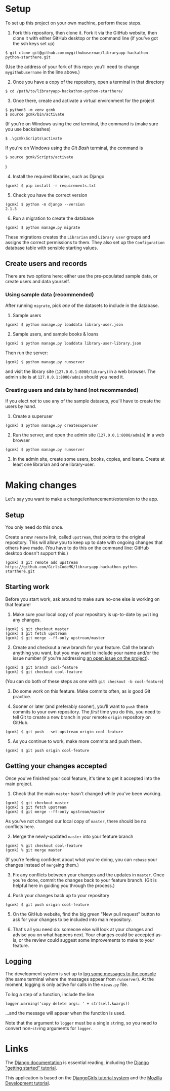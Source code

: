 # Setup
To set up this project on your own machine, perform these steps.

1. Fork this repository, then clone it. Fork it via the GitHub website, then clone it with either GitHub desktop or the command line (if you've got the ssh keys set up)
```
$ git clone git@github.com:mygithubusernae/libraryapp-hackathon-python-starthere.git
```
(Use the address of your fork of this repo: you'll need to change `mygithubusername` in the line above.)

2. Once you have a copy of the repository, open a terminal in that directory
```    
$ cd /path/to/libraryapp-hackathon-python-starthere/
```

3. Once there, create and activate a virtual environment for the project    
```    
$ python3 -m venv gcmk
$ source gcmk/bin/activate
```

(If you're on Windows using the `cmd` terminal, the command is (make sure you use backslashes)
```
$ .\gcmk\Scripts\activate
```
If you're on Windows using the _Git Bash_ terminal, the command is
```
$ source gcmk/Scripts/activate
```
)

4. Install the required libraries, such as Django    
```    
(gcmk) $ pip install -r requirements.txt
```

5. Check you have the correct version
```    
(gcmk) $ python -m django --version
2.1.5
```

6. Run a migration to create the database
```
(gcmk) $ python manage.py migrate
```
These migrations creates the `Librarian` and `Library user` groups and assigns the correct permissions to them. They also set up the `Configuration` database table with sensible starting values.

## Create users and records

There are two options here: either use the pre-populated sample data, or create users and data yourself.

### Using sample data (recommended)

After running `migrate`, pick _one_  of the datasets to include in the database.

1. Sample users
```
(gcmk) $ python manage.py loaddata library-user.json
```

2. Sample users, and sample books & loans
```
(gcmk) $ python manage.py loaddata library-user-library.json
```

Then run the server:
```
(gcmk) $ python manage.py runserver
```

and visit the library site (`127.0.0.1:8000/library`) in a web browser. The admin site is at `127.0.0.1:8000/admin` should you need it.

### Creating users and data by hand (not recommended)
If you elect _not_ to use any of the sample datasets, you'll have to create the users by hand.

1. Create a superuser
```
(gcmk) $ python manage.py createsuperuser
```

2. Run the server, and open the admin site (`127.0.0.1:8000/admin`) in a web browser
```
(gcmk) $ python manage.py runserver
```

3. In the admin site, create some users, books, copies, and loans. Create at least one librarian and one library-user.

# Making changes

Let's say you want to make a change/enhancement/extension to the app.

## Setup
You only need do this once.

Create a new `remote` link, called `upstream`, that points to the original repository. This will allow you to keep up to date with ongoing changes that others have made. (You have to do this on the command line: GitHub desktop doesn't support this.)
```
(gcmk) $ git remote add upstream https://github.com/GirlsCodeMK/libraryapp-hackathon-python-starthere.git
```

## Starting work
Before you start work, ask around to make sure no-one else is working on that feature!

1. Make sure your local copy of your repository is up-to-date by `pull`ing any changes.
```
(gcmk) $ git checkout master
(gcmk) $ git fetch upstream
(gcmk) $ git merge --ff-only upstream/master
```

2. Create and checkout a new branch for your feature. Call the branch anything you want, but you may want to include your name and/or the issue number (if you're addressing [an open issue on the project](https://github.com/GirlsCodeMK/libraryapp-hackathon-python-starthere/issues)).
```
(gcmk) $ git branch cool-feature
(gcmk) $ git checkout cool-feature
```
(You can do both of these steps as one with `git checkout -b cool-feature`)

3. Do some work on this feature. Make commits often, as is good Git practice.

4. Sooner or later (and preferably sooner), you'll want to `push` these commits to your own repository. The _first_ time you do this, you need to tell Git to create a new branch in your remote `origin` repository on GitHub.
```
(gcmk) $ git push --set-upstream origin cool-feature
```

5. As you continue to work, make more commits and push them.
```
(gcmk) $ git push origin cool-feature
```

## Getting your changes accepted
Once you've finished your cool feature, it's time to get it accepted into the main project.

1. Check that the main `master` hasn't changed while you've been working.
```
(gcmk) $ git checkout master
(gcmk) $ git fetch upstream
(gcmk) $ git merge --ff-only upstream/master
```
As you've not changed our local copy of `master`, there should be no conflicts here.

2. Merge the newly-updated `master` into your feature branch
```
(gcmk) % git checkout cool-feature
(gcmk) % git merge master
```
(If you're feeling confident about what you're doing, you can `rebase` your changes instead of `merge`ing them.)

3. Fix any conflicts between your changes and the updates in `master`. Once you're done, commit the changes back to your feature branch. (Git is helpful here in guiding you through the process.)

4. Push your changes back up to your repository
```
(gcmk) $ git push origin cool-feature
```

5. On the GitHub website, find the big green "New pull request" button to ask for your changes to be included into main repository.

6. That's all you need do: someone else will look at your changes and advise you on what happens next. Your changes could be accepted as-is, or the review could suggest some improvements to make to your feature.


## Logging
The development system is set up to [log some messages to the console](https://docs.djangoproject.com/en/2.1/topics/logging/) (the same terminal where the messages appear from `runserver`). At the moment, logging is only active for calls in the `views.py` file.

To log a step of a function, include the line
```
logger.warning('copy delete args: ' + str(self.kwargs))
```
...and the message will appear when the function is used.

Note that the argument to `logger` must be a single `str`ing, so you need to convert non-`str`ing arguments for `logger`.

# Links

The [Django documentation](https://docs.djangoproject.com/en/2.1/) is essential reading, including the [Django "getting started" tutorial](https://docs.djangoproject.com/en/2.1/intro/).

This application is based on the [DjangoGirls tutorial system](https://tutorial.djangogirls.org/en/) and the [Mozilla Development tutorial](https://developer.mozilla.org/en-US/docs/Learn/Server-side/Django/Tutorial_local_library_website).
